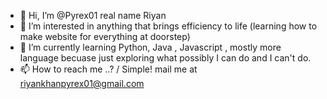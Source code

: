 - 👋 Hi, I’m @Pyrex01 real name Riyan
- 👀 I’m interested in anything that brings efficiency to life (learning how to make website for everything at doorstep)
- 🌱 I’m currently learning Python, Java , Javascript , mostly more language becuase just exploring what possibly I can do and I can't do.
- 📫 How to reach me ..? / Simple! mail me at riyankhanpyrex01@gmail.com

<!---
Pyrex01/Pyrex01 is a ✨ special ✨ repository because its `README.md` (this file) appears on your GitHub profile.
You can click the Preview link to take a look at your changes.
--->
